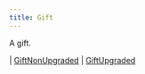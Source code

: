 ```yaml
---
title: Gift
---
```


A gift.

<div class="font-mono whitespace-pre"><span class="opacity-50">|</span> <a href="/gh/types/giftnonupgraded"  >GiftNonUpgraded</a>
<span class="opacity-50">|</span> <a href="/gh/types/giftupgraded"  >GiftUpgraded</a></div>

